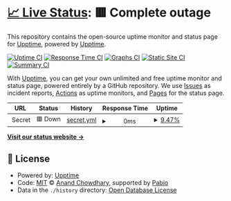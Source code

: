 # [📈 Live Status](https://upptime.github.io/upptime): <!--live status--> **🟥 Complete outage**

This repository contains the open-source uptime monitor and status page for [Upptime](https://upptime.js.org), powered by [Upptime](https://github.com/upptime/upptime).

[![Uptime CI](https://github.com/upptime/upptime/workflows/Uptime%20CI/badge.svg)](https://github.com/upptime/upptime/actions?query=workflow%3A%22Uptime+CI%22)
[![Response Time CI](https://github.com/upptime/upptime/workflows/Response%20Time%20CI/badge.svg)](https://github.com/upptime/upptime/actions?query=workflow%3A%22Response+Time+CI%22)
[![Graphs CI](https://github.com/upptime/upptime/workflows/Graphs%20CI/badge.svg)](https://github.com/upptime/upptime/actions?query=workflow%3A%22Graphs+CI%22)
[![Static Site CI](https://github.com/upptime/upptime/workflows/Static%20Site%20CI/badge.svg)](https://github.com/upptime/upptime/actions?query=workflow%3A%22Static+Site+CI%22)
[![Summary CI](https://github.com/upptime/upptime/workflows/Summary%20CI/badge.svg)](https://github.com/upptime/upptime/actions?query=workflow%3A%22Summary+CI%22)

With [Upptime](https://upptime.js.org), you can get your own unlimited and free uptime monitor and status page, powered entirely by a GitHub repository. We use [Issues](https://github.com/upptime/upptime/issues) as incident reports, [Actions](https://github.com/upptime/upptime/actions) as uptime monitors, and [Pages](https://upptime.github.io/upptime) for the status page.

<!--start: status pages-->
<!-- This summary is generated by Upptime (https://github.com/upptime/upptime) -->
<!-- Do not edit this manually, your changes will be overwritten -->
<!-- prettier-ignore -->
| URL | Status | History | Response Time | Uptime |
| --- | ------ | ------- | ------------- | ------ |
| <img alt="" src="https://icons.duckduckgo.com/ip3/null.ico" height="13"> Secret | 🟥 Down | [secret.yml](https://github.com/lastyyyyy/uptime/commits/HEAD/history/secret.yml) | <details><summary><img alt="Response time graph" src="./graphs/secret/response-time-week.png" height="20"> 0ms</summary><br><a href="https://upptime.github.io/upptime/history/secret"><img alt="Response time 0" src="https://img.shields.io/endpoint?url=https%3A%2F%2Fraw.githubusercontent.com%2Flastyyyyy%2Fuptime%2FHEAD%2Fapi%2Fsecret%2Fresponse-time.json"></a><br><a href="https://upptime.github.io/upptime/history/secret"><img alt="24-hour response time 0" src="https://img.shields.io/endpoint?url=https%3A%2F%2Fraw.githubusercontent.com%2Flastyyyyy%2Fuptime%2FHEAD%2Fapi%2Fsecret%2Fresponse-time-day.json"></a><br><a href="https://upptime.github.io/upptime/history/secret"><img alt="7-day response time 0" src="https://img.shields.io/endpoint?url=https%3A%2F%2Fraw.githubusercontent.com%2Flastyyyyy%2Fuptime%2FHEAD%2Fapi%2Fsecret%2Fresponse-time-week.json"></a><br><a href="https://upptime.github.io/upptime/history/secret"><img alt="30-day response time 0" src="https://img.shields.io/endpoint?url=https%3A%2F%2Fraw.githubusercontent.com%2Flastyyyyy%2Fuptime%2FHEAD%2Fapi%2Fsecret%2Fresponse-time-month.json"></a><br><a href="https://upptime.github.io/upptime/history/secret"><img alt="1-year response time 0" src="https://img.shields.io/endpoint?url=https%3A%2F%2Fraw.githubusercontent.com%2Flastyyyyy%2Fuptime%2FHEAD%2Fapi%2Fsecret%2Fresponse-time-year.json"></a></details> | <details><summary><a href="https://upptime.github.io/upptime/history/secret">9.47%</a></summary><a href="https://upptime.github.io/upptime/history/secret"><img alt="All-time uptime 9.47%" src="https://img.shields.io/endpoint?url=https%3A%2F%2Fraw.githubusercontent.com%2Flastyyyyy%2Fuptime%2FHEAD%2Fapi%2Fsecret%2Fuptime.json"></a><br><a href="https://upptime.github.io/upptime/history/secret"><img alt="24-hour uptime 9.47%" src="https://img.shields.io/endpoint?url=https%3A%2F%2Fraw.githubusercontent.com%2Flastyyyyy%2Fuptime%2FHEAD%2Fapi%2Fsecret%2Fuptime-day.json"></a><br><a href="https://upptime.github.io/upptime/history/secret"><img alt="7-day uptime 9.47%" src="https://img.shields.io/endpoint?url=https%3A%2F%2Fraw.githubusercontent.com%2Flastyyyyy%2Fuptime%2FHEAD%2Fapi%2Fsecret%2Fuptime-week.json"></a><br><a href="https://upptime.github.io/upptime/history/secret"><img alt="30-day uptime 9.47%" src="https://img.shields.io/endpoint?url=https%3A%2F%2Fraw.githubusercontent.com%2Flastyyyyy%2Fuptime%2FHEAD%2Fapi%2Fsecret%2Fuptime-month.json"></a><br><a href="https://upptime.github.io/upptime/history/secret"><img alt="1-year uptime 9.47%" src="https://img.shields.io/endpoint?url=https%3A%2F%2Fraw.githubusercontent.com%2Flastyyyyy%2Fuptime%2FHEAD%2Fapi%2Fsecret%2Fuptime-year.json"></a></details>

<!--end: status pages-->

[**Visit our status website →**](https://upptime.github.io/upptime)

## 📄 License

- Powered by: [Upptime](https://github.com/upptime/upptime)
- Code: [MIT](./LICENSE) © [Anand Chowdhary](https://anandchowdhary.com), supported by [Pabio](https://pabio.com)
- Data in the `./history` directory: [Open Database License](https://opendatacommons.org/licenses/odbl/1-0/)
